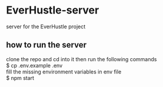 # EverHustle-server
server for the EverHustle project

## how to run the server
clone the repo and cd into it then run the following commands\
$ cp .env.example .env\
fill the missing environment variables in env file\
$ npm start
